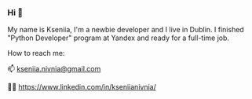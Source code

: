 ### Hi 👋


My name is Kseniia, I'm a newbie developer and I live in Dublin.
I finished "Python Developer" program at Yandex and ready for a full-time job.


How to reach me:

📫 kseniia.nivnia@gmail.com

👩‍💻 https://www.linkedin.com/in/kseniianivnia/

